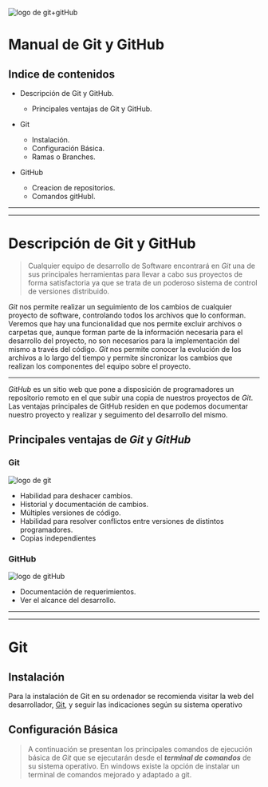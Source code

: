 

![logo de git+gitHub](http://blog.desafiolatam.com/wp-content/uploads/2016/05/git-github-logo.jpg)


# Manual de Git y GitHub

## Indice de contenidos

* Descripción de Git y GitHub.
	* Principales ventajas de Git y GitHub.
* Git
	* Instalación.
	* Configuración Básica.
	* Ramas o Branches.

* GitHub

	* Creacion de repositorios.
	* Comandos gitHubI.

***
***

# **Descripción de Git y GitHub**

>Cualquier equipo de desarrollo de Software encontrará en *Git* una de sus principales herramientas para llevar a cabo sus proyectos de forma satisfactoria ya que se trata de un poderoso sistema de control de versiones distribuido.


*Git* nos permite realizar un seguimiento de los cambios de cualquier proyecto de software,  controlando todos los archivos que lo conforman. Veremos que hay una funcionalidad que nos permite excluir archivos o carpetas que, aunque forman parte de la información necesaria para el desarrollo del proyecto, no son necesarios para la implementación del mismo a través del código. *Git* nos permite conocer la evolución de los archivos a lo largo del tiempo y permite sincronizar los cambios que realizan los componentes del equipo sobre el proyecto.

***

*GitHub* es un sitio web que pone a disposición de programadores un repositorio remoto en el que subir una copia de nuestros proyectos de *Git*. Las ventajas principales de GitHub residen en que podemos documentar nuestro proyecto y realizar y seguimento del desarrollo del mismo.


## Principales ventajas de *Git* y *GitHub*

### Git

![logo de git](https://i2.wp.com/codecollege.co.za/wp-content/uploads/2016/09/git.jpg?resize=100%2C100&ssl=1)

* Habilidad para deshacer cambios.
* Historial y documentación de cambios.
* Múltiples versiones de código.
* Habilidad para resolver conflictos entre versiones de distintos programadores.
* Copias independientes


### GitHub

![logo de gitHub](https://img.stackshare.io/service/27/thumb_retina_sBsvBbjY.png)

* Documentación de requerimientos.
* Ver el alcance del desarrollo.


***
***


# **Git**

## Instalación

Para la instalación de Git en su ordenador se recomienda visitar la web del desarrollador, [Git](https://git-scm.com/downloads "Everything is local"), y seguir las indicaciones según su sistema operativo

## Configuración Básica

> A continuación se presentan los principales comandos de ejecución básica de *Git* que se ejecutarán desde el ***terminal de comandos*** de su sistema operativo. En windows existe la opción de instalar un terminal de comandos mejorado y adaptado a git.














